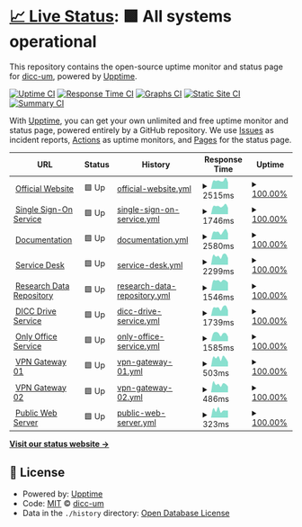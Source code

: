 # [📈 Live Status](https://dicc-um.github.io/uptime-monitor): <!--live status--> **🟩 All systems operational**

This repository contains the open-source uptime monitor and status page for [dicc-um](https://dicc-um.github.io/uptime-monitor), powered by [Upptime](https://github.com/upptime/upptime).

[![Uptime CI](https://github.com/dicc-um/uptime-monitor/workflows/Uptime%20CI/badge.svg)](https://github.com/dicc-um/uptime-monitor/actions?query=workflow%3A%22Uptime+CI%22)
[![Response Time CI](https://github.com/dicc-um/uptime-monitor/workflows/Response%20Time%20CI/badge.svg)](https://github.com/dicc-um/uptime-monitor/actions?query=workflow%3A%22Response+Time+CI%22)
[![Graphs CI](https://github.com/dicc-um/uptime-monitor/workflows/Graphs%20CI/badge.svg)](https://github.com/dicc-um/uptime-monitor/actions?query=workflow%3A%22Graphs+CI%22)
[![Static Site CI](https://github.com/dicc-um/uptime-monitor/workflows/Static%20Site%20CI/badge.svg)](https://github.com/dicc-um/uptime-monitor/actions?query=workflow%3A%22Static+Site+CI%22)
[![Summary CI](https://github.com/dicc-um/uptime-monitor/workflows/Summary%20CI/badge.svg)](https://github.com/dicc-um/uptime-monitor/actions?query=workflow%3A%22Summary+CI%22)

With [Upptime](https://upptime.js.org), you can get your own unlimited and free uptime monitor and status page, powered entirely by a GitHub repository. We use [Issues](https://github.com/dicc-um/uptime-monitor/issues) as incident reports, [Actions](https://github.com/dicc-um/uptime-monitor/actions) as uptime monitors, and [Pages](https://dicc-um.github.io/uptime-monitor) for the status page.

<!--start: status pages-->
<!-- This summary is generated by Upptime (https://github.com/upptime/upptime) -->
<!-- Do not edit this manually, your changes will be overwritten -->
<!-- prettier-ignore -->
| URL | Status | History | Response Time | Uptime |
| --- | ------ | ------- | ------------- | ------ |
| <img alt="" src="https://icons.duckduckgo.com/ip3/www.dicc.um.edu.my.ico" height="13"> [Official Website](https://www.dicc.um.edu.my) | 🟩 Up | [official-website.yml](https://github.com/dicc-um/uptime-monitor/commits/HEAD/history/official-website.yml) | <details><summary><img alt="Response time graph" src="./graphs/official-website/response-time-week.png" height="20"> 2515ms</summary><br><a href="https://dicc-um.github.io/uptime-monitor/history/official-website"><img alt="Response time 2953" src="https://img.shields.io/endpoint?url=https%3A%2F%2Fraw.githubusercontent.com%2Fdicc-um%2Fuptime-monitor%2FHEAD%2Fapi%2Fofficial-website%2Fresponse-time.json"></a><br><a href="https://dicc-um.github.io/uptime-monitor/history/official-website"><img alt="24-hour response time 1956" src="https://img.shields.io/endpoint?url=https%3A%2F%2Fraw.githubusercontent.com%2Fdicc-um%2Fuptime-monitor%2FHEAD%2Fapi%2Fofficial-website%2Fresponse-time-day.json"></a><br><a href="https://dicc-um.github.io/uptime-monitor/history/official-website"><img alt="7-day response time 2515" src="https://img.shields.io/endpoint?url=https%3A%2F%2Fraw.githubusercontent.com%2Fdicc-um%2Fuptime-monitor%2FHEAD%2Fapi%2Fofficial-website%2Fresponse-time-week.json"></a><br><a href="https://dicc-um.github.io/uptime-monitor/history/official-website"><img alt="30-day response time 2389" src="https://img.shields.io/endpoint?url=https%3A%2F%2Fraw.githubusercontent.com%2Fdicc-um%2Fuptime-monitor%2FHEAD%2Fapi%2Fofficial-website%2Fresponse-time-month.json"></a><br><a href="https://dicc-um.github.io/uptime-monitor/history/official-website"><img alt="1-year response time 2953" src="https://img.shields.io/endpoint?url=https%3A%2F%2Fraw.githubusercontent.com%2Fdicc-um%2Fuptime-monitor%2FHEAD%2Fapi%2Fofficial-website%2Fresponse-time-year.json"></a></details> | <details><summary><a href="https://dicc-um.github.io/uptime-monitor/history/official-website">100.00%</a></summary><a href="https://dicc-um.github.io/uptime-monitor/history/official-website"><img alt="All-time uptime 99.67%" src="https://img.shields.io/endpoint?url=https%3A%2F%2Fraw.githubusercontent.com%2Fdicc-um%2Fuptime-monitor%2FHEAD%2Fapi%2Fofficial-website%2Fuptime.json"></a><br><a href="https://dicc-um.github.io/uptime-monitor/history/official-website"><img alt="24-hour uptime 100.00%" src="https://img.shields.io/endpoint?url=https%3A%2F%2Fraw.githubusercontent.com%2Fdicc-um%2Fuptime-monitor%2FHEAD%2Fapi%2Fofficial-website%2Fuptime-day.json"></a><br><a href="https://dicc-um.github.io/uptime-monitor/history/official-website"><img alt="7-day uptime 100.00%" src="https://img.shields.io/endpoint?url=https%3A%2F%2Fraw.githubusercontent.com%2Fdicc-um%2Fuptime-monitor%2FHEAD%2Fapi%2Fofficial-website%2Fuptime-week.json"></a><br><a href="https://dicc-um.github.io/uptime-monitor/history/official-website"><img alt="30-day uptime 100.00%" src="https://img.shields.io/endpoint?url=https%3A%2F%2Fraw.githubusercontent.com%2Fdicc-um%2Fuptime-monitor%2FHEAD%2Fapi%2Fofficial-website%2Fuptime-month.json"></a><br><a href="https://dicc-um.github.io/uptime-monitor/history/official-website"><img alt="1-year uptime 99.67%" src="https://img.shields.io/endpoint?url=https%3A%2F%2Fraw.githubusercontent.com%2Fdicc-um%2Fuptime-monitor%2FHEAD%2Fapi%2Fofficial-website%2Fuptime-year.json"></a></details>
| <img alt="" src="https://icons.duckduckgo.com/ip3/sso.dicc.um.edu.my.ico" height="13"> [Single Sign-On Service](https://sso.dicc.um.edu.my) | 🟩 Up | [single-sign-on-service.yml](https://github.com/dicc-um/uptime-monitor/commits/HEAD/history/single-sign-on-service.yml) | <details><summary><img alt="Response time graph" src="./graphs/single-sign-on-service/response-time-week.png" height="20"> 1746ms</summary><br><a href="https://dicc-um.github.io/uptime-monitor/history/single-sign-on-service"><img alt="Response time 1861" src="https://img.shields.io/endpoint?url=https%3A%2F%2Fraw.githubusercontent.com%2Fdicc-um%2Fuptime-monitor%2FHEAD%2Fapi%2Fsingle-sign-on-service%2Fresponse-time.json"></a><br><a href="https://dicc-um.github.io/uptime-monitor/history/single-sign-on-service"><img alt="24-hour response time 1372" src="https://img.shields.io/endpoint?url=https%3A%2F%2Fraw.githubusercontent.com%2Fdicc-um%2Fuptime-monitor%2FHEAD%2Fapi%2Fsingle-sign-on-service%2Fresponse-time-day.json"></a><br><a href="https://dicc-um.github.io/uptime-monitor/history/single-sign-on-service"><img alt="7-day response time 1746" src="https://img.shields.io/endpoint?url=https%3A%2F%2Fraw.githubusercontent.com%2Fdicc-um%2Fuptime-monitor%2FHEAD%2Fapi%2Fsingle-sign-on-service%2Fresponse-time-week.json"></a><br><a href="https://dicc-um.github.io/uptime-monitor/history/single-sign-on-service"><img alt="30-day response time 1695" src="https://img.shields.io/endpoint?url=https%3A%2F%2Fraw.githubusercontent.com%2Fdicc-um%2Fuptime-monitor%2FHEAD%2Fapi%2Fsingle-sign-on-service%2Fresponse-time-month.json"></a><br><a href="https://dicc-um.github.io/uptime-monitor/history/single-sign-on-service"><img alt="1-year response time 1861" src="https://img.shields.io/endpoint?url=https%3A%2F%2Fraw.githubusercontent.com%2Fdicc-um%2Fuptime-monitor%2FHEAD%2Fapi%2Fsingle-sign-on-service%2Fresponse-time-year.json"></a></details> | <details><summary><a href="https://dicc-um.github.io/uptime-monitor/history/single-sign-on-service">100.00%</a></summary><a href="https://dicc-um.github.io/uptime-monitor/history/single-sign-on-service"><img alt="All-time uptime 99.67%" src="https://img.shields.io/endpoint?url=https%3A%2F%2Fraw.githubusercontent.com%2Fdicc-um%2Fuptime-monitor%2FHEAD%2Fapi%2Fsingle-sign-on-service%2Fuptime.json"></a><br><a href="https://dicc-um.github.io/uptime-monitor/history/single-sign-on-service"><img alt="24-hour uptime 100.00%" src="https://img.shields.io/endpoint?url=https%3A%2F%2Fraw.githubusercontent.com%2Fdicc-um%2Fuptime-monitor%2FHEAD%2Fapi%2Fsingle-sign-on-service%2Fuptime-day.json"></a><br><a href="https://dicc-um.github.io/uptime-monitor/history/single-sign-on-service"><img alt="7-day uptime 100.00%" src="https://img.shields.io/endpoint?url=https%3A%2F%2Fraw.githubusercontent.com%2Fdicc-um%2Fuptime-monitor%2FHEAD%2Fapi%2Fsingle-sign-on-service%2Fuptime-week.json"></a><br><a href="https://dicc-um.github.io/uptime-monitor/history/single-sign-on-service"><img alt="30-day uptime 100.00%" src="https://img.shields.io/endpoint?url=https%3A%2F%2Fraw.githubusercontent.com%2Fdicc-um%2Fuptime-monitor%2FHEAD%2Fapi%2Fsingle-sign-on-service%2Fuptime-month.json"></a><br><a href="https://dicc-um.github.io/uptime-monitor/history/single-sign-on-service"><img alt="1-year uptime 99.67%" src="https://img.shields.io/endpoint?url=https%3A%2F%2Fraw.githubusercontent.com%2Fdicc-um%2Fuptime-monitor%2FHEAD%2Fapi%2Fsingle-sign-on-service%2Fuptime-year.json"></a></details>
| <img alt="" src="https://icons.duckduckgo.com/ip3/confluence.dicc.um.edu.my.ico" height="13"> [Documentation](https://confluence.dicc.um.edu.my) | 🟩 Up | [documentation.yml](https://github.com/dicc-um/uptime-monitor/commits/HEAD/history/documentation.yml) | <details><summary><img alt="Response time graph" src="./graphs/documentation/response-time-week.png" height="20"> 2580ms</summary><br><a href="https://dicc-um.github.io/uptime-monitor/history/documentation"><img alt="Response time 2884" src="https://img.shields.io/endpoint?url=https%3A%2F%2Fraw.githubusercontent.com%2Fdicc-um%2Fuptime-monitor%2FHEAD%2Fapi%2Fdocumentation%2Fresponse-time.json"></a><br><a href="https://dicc-um.github.io/uptime-monitor/history/documentation"><img alt="24-hour response time 2076" src="https://img.shields.io/endpoint?url=https%3A%2F%2Fraw.githubusercontent.com%2Fdicc-um%2Fuptime-monitor%2FHEAD%2Fapi%2Fdocumentation%2Fresponse-time-day.json"></a><br><a href="https://dicc-um.github.io/uptime-monitor/history/documentation"><img alt="7-day response time 2580" src="https://img.shields.io/endpoint?url=https%3A%2F%2Fraw.githubusercontent.com%2Fdicc-um%2Fuptime-monitor%2FHEAD%2Fapi%2Fdocumentation%2Fresponse-time-week.json"></a><br><a href="https://dicc-um.github.io/uptime-monitor/history/documentation"><img alt="30-day response time 2354" src="https://img.shields.io/endpoint?url=https%3A%2F%2Fraw.githubusercontent.com%2Fdicc-um%2Fuptime-monitor%2FHEAD%2Fapi%2Fdocumentation%2Fresponse-time-month.json"></a><br><a href="https://dicc-um.github.io/uptime-monitor/history/documentation"><img alt="1-year response time 2884" src="https://img.shields.io/endpoint?url=https%3A%2F%2Fraw.githubusercontent.com%2Fdicc-um%2Fuptime-monitor%2FHEAD%2Fapi%2Fdocumentation%2Fresponse-time-year.json"></a></details> | <details><summary><a href="https://dicc-um.github.io/uptime-monitor/history/documentation">100.00%</a></summary><a href="https://dicc-um.github.io/uptime-monitor/history/documentation"><img alt="All-time uptime 99.67%" src="https://img.shields.io/endpoint?url=https%3A%2F%2Fraw.githubusercontent.com%2Fdicc-um%2Fuptime-monitor%2FHEAD%2Fapi%2Fdocumentation%2Fuptime.json"></a><br><a href="https://dicc-um.github.io/uptime-monitor/history/documentation"><img alt="24-hour uptime 100.00%" src="https://img.shields.io/endpoint?url=https%3A%2F%2Fraw.githubusercontent.com%2Fdicc-um%2Fuptime-monitor%2FHEAD%2Fapi%2Fdocumentation%2Fuptime-day.json"></a><br><a href="https://dicc-um.github.io/uptime-monitor/history/documentation"><img alt="7-day uptime 100.00%" src="https://img.shields.io/endpoint?url=https%3A%2F%2Fraw.githubusercontent.com%2Fdicc-um%2Fuptime-monitor%2FHEAD%2Fapi%2Fdocumentation%2Fuptime-week.json"></a><br><a href="https://dicc-um.github.io/uptime-monitor/history/documentation"><img alt="30-day uptime 100.00%" src="https://img.shields.io/endpoint?url=https%3A%2F%2Fraw.githubusercontent.com%2Fdicc-um%2Fuptime-monitor%2FHEAD%2Fapi%2Fdocumentation%2Fuptime-month.json"></a><br><a href="https://dicc-um.github.io/uptime-monitor/history/documentation"><img alt="1-year uptime 99.67%" src="https://img.shields.io/endpoint?url=https%3A%2F%2Fraw.githubusercontent.com%2Fdicc-um%2Fuptime-monitor%2FHEAD%2Fapi%2Fdocumentation%2Fuptime-year.json"></a></details>
| <img alt="" src="https://icons.duckduckgo.com/ip3/jira.dicc.um.edu.my.ico" height="13"> [Service Desk](https://jira.dicc.um.edu.my/servicedesk) | 🟩 Up | [service-desk.yml](https://github.com/dicc-um/uptime-monitor/commits/HEAD/history/service-desk.yml) | <details><summary><img alt="Response time graph" src="./graphs/service-desk/response-time-week.png" height="20"> 2299ms</summary><br><a href="https://dicc-um.github.io/uptime-monitor/history/service-desk"><img alt="Response time 2848" src="https://img.shields.io/endpoint?url=https%3A%2F%2Fraw.githubusercontent.com%2Fdicc-um%2Fuptime-monitor%2FHEAD%2Fapi%2Fservice-desk%2Fresponse-time.json"></a><br><a href="https://dicc-um.github.io/uptime-monitor/history/service-desk"><img alt="24-hour response time 1764" src="https://img.shields.io/endpoint?url=https%3A%2F%2Fraw.githubusercontent.com%2Fdicc-um%2Fuptime-monitor%2FHEAD%2Fapi%2Fservice-desk%2Fresponse-time-day.json"></a><br><a href="https://dicc-um.github.io/uptime-monitor/history/service-desk"><img alt="7-day response time 2299" src="https://img.shields.io/endpoint?url=https%3A%2F%2Fraw.githubusercontent.com%2Fdicc-um%2Fuptime-monitor%2FHEAD%2Fapi%2Fservice-desk%2Fresponse-time-week.json"></a><br><a href="https://dicc-um.github.io/uptime-monitor/history/service-desk"><img alt="30-day response time 2327" src="https://img.shields.io/endpoint?url=https%3A%2F%2Fraw.githubusercontent.com%2Fdicc-um%2Fuptime-monitor%2FHEAD%2Fapi%2Fservice-desk%2Fresponse-time-month.json"></a><br><a href="https://dicc-um.github.io/uptime-monitor/history/service-desk"><img alt="1-year response time 2848" src="https://img.shields.io/endpoint?url=https%3A%2F%2Fraw.githubusercontent.com%2Fdicc-um%2Fuptime-monitor%2FHEAD%2Fapi%2Fservice-desk%2Fresponse-time-year.json"></a></details> | <details><summary><a href="https://dicc-um.github.io/uptime-monitor/history/service-desk">100.00%</a></summary><a href="https://dicc-um.github.io/uptime-monitor/history/service-desk"><img alt="All-time uptime 99.67%" src="https://img.shields.io/endpoint?url=https%3A%2F%2Fraw.githubusercontent.com%2Fdicc-um%2Fuptime-monitor%2FHEAD%2Fapi%2Fservice-desk%2Fuptime.json"></a><br><a href="https://dicc-um.github.io/uptime-monitor/history/service-desk"><img alt="24-hour uptime 100.00%" src="https://img.shields.io/endpoint?url=https%3A%2F%2Fraw.githubusercontent.com%2Fdicc-um%2Fuptime-monitor%2FHEAD%2Fapi%2Fservice-desk%2Fuptime-day.json"></a><br><a href="https://dicc-um.github.io/uptime-monitor/history/service-desk"><img alt="7-day uptime 100.00%" src="https://img.shields.io/endpoint?url=https%3A%2F%2Fraw.githubusercontent.com%2Fdicc-um%2Fuptime-monitor%2FHEAD%2Fapi%2Fservice-desk%2Fuptime-week.json"></a><br><a href="https://dicc-um.github.io/uptime-monitor/history/service-desk"><img alt="30-day uptime 100.00%" src="https://img.shields.io/endpoint?url=https%3A%2F%2Fraw.githubusercontent.com%2Fdicc-um%2Fuptime-monitor%2FHEAD%2Fapi%2Fservice-desk%2Fuptime-month.json"></a><br><a href="https://dicc-um.github.io/uptime-monitor/history/service-desk"><img alt="1-year uptime 99.67%" src="https://img.shields.io/endpoint?url=https%3A%2F%2Fraw.githubusercontent.com%2Fdicc-um%2Fuptime-monitor%2FHEAD%2Fapi%2Fservice-desk%2Fuptime-year.json"></a></details>
| <img alt="" src="https://icons.duckduckgo.com/ip3/researchdata.um.edu.my.ico" height="13"> [Research Data Repository](https://researchdata.um.edu.my) | 🟩 Up | [research-data-repository.yml](https://github.com/dicc-um/uptime-monitor/commits/HEAD/history/research-data-repository.yml) | <details><summary><img alt="Response time graph" src="./graphs/research-data-repository/response-time-week.png" height="20"> 1546ms</summary><br><a href="https://dicc-um.github.io/uptime-monitor/history/research-data-repository"><img alt="Response time 1548" src="https://img.shields.io/endpoint?url=https%3A%2F%2Fraw.githubusercontent.com%2Fdicc-um%2Fuptime-monitor%2FHEAD%2Fapi%2Fresearch-data-repository%2Fresponse-time.json"></a><br><a href="https://dicc-um.github.io/uptime-monitor/history/research-data-repository"><img alt="24-hour response time 1272" src="https://img.shields.io/endpoint?url=https%3A%2F%2Fraw.githubusercontent.com%2Fdicc-um%2Fuptime-monitor%2FHEAD%2Fapi%2Fresearch-data-repository%2Fresponse-time-day.json"></a><br><a href="https://dicc-um.github.io/uptime-monitor/history/research-data-repository"><img alt="7-day response time 1546" src="https://img.shields.io/endpoint?url=https%3A%2F%2Fraw.githubusercontent.com%2Fdicc-um%2Fuptime-monitor%2FHEAD%2Fapi%2Fresearch-data-repository%2Fresponse-time-week.json"></a><br><a href="https://dicc-um.github.io/uptime-monitor/history/research-data-repository"><img alt="30-day response time 1551" src="https://img.shields.io/endpoint?url=https%3A%2F%2Fraw.githubusercontent.com%2Fdicc-um%2Fuptime-monitor%2FHEAD%2Fapi%2Fresearch-data-repository%2Fresponse-time-month.json"></a><br><a href="https://dicc-um.github.io/uptime-monitor/history/research-data-repository"><img alt="1-year response time 1548" src="https://img.shields.io/endpoint?url=https%3A%2F%2Fraw.githubusercontent.com%2Fdicc-um%2Fuptime-monitor%2FHEAD%2Fapi%2Fresearch-data-repository%2Fresponse-time-year.json"></a></details> | <details><summary><a href="https://dicc-um.github.io/uptime-monitor/history/research-data-repository">100.00%</a></summary><a href="https://dicc-um.github.io/uptime-monitor/history/research-data-repository"><img alt="All-time uptime 99.67%" src="https://img.shields.io/endpoint?url=https%3A%2F%2Fraw.githubusercontent.com%2Fdicc-um%2Fuptime-monitor%2FHEAD%2Fapi%2Fresearch-data-repository%2Fuptime.json"></a><br><a href="https://dicc-um.github.io/uptime-monitor/history/research-data-repository"><img alt="24-hour uptime 100.00%" src="https://img.shields.io/endpoint?url=https%3A%2F%2Fraw.githubusercontent.com%2Fdicc-um%2Fuptime-monitor%2FHEAD%2Fapi%2Fresearch-data-repository%2Fuptime-day.json"></a><br><a href="https://dicc-um.github.io/uptime-monitor/history/research-data-repository"><img alt="7-day uptime 100.00%" src="https://img.shields.io/endpoint?url=https%3A%2F%2Fraw.githubusercontent.com%2Fdicc-um%2Fuptime-monitor%2FHEAD%2Fapi%2Fresearch-data-repository%2Fuptime-week.json"></a><br><a href="https://dicc-um.github.io/uptime-monitor/history/research-data-repository"><img alt="30-day uptime 100.00%" src="https://img.shields.io/endpoint?url=https%3A%2F%2Fraw.githubusercontent.com%2Fdicc-um%2Fuptime-monitor%2FHEAD%2Fapi%2Fresearch-data-repository%2Fuptime-month.json"></a><br><a href="https://dicc-um.github.io/uptime-monitor/history/research-data-repository"><img alt="1-year uptime 99.67%" src="https://img.shields.io/endpoint?url=https%3A%2F%2Fraw.githubusercontent.com%2Fdicc-um%2Fuptime-monitor%2FHEAD%2Fapi%2Fresearch-data-repository%2Fuptime-year.json"></a></details>
| <img alt="" src="https://icons.duckduckgo.com/ip3/drive.dicc.um.edu.my.ico" height="13"> [DICC Drive Service](https://drive.dicc.um.edu.my) | 🟩 Up | [dicc-drive-service.yml](https://github.com/dicc-um/uptime-monitor/commits/HEAD/history/dicc-drive-service.yml) | <details><summary><img alt="Response time graph" src="./graphs/dicc-drive-service/response-time-week.png" height="20"> 1739ms</summary><br><a href="https://dicc-um.github.io/uptime-monitor/history/dicc-drive-service"><img alt="Response time 2229" src="https://img.shields.io/endpoint?url=https%3A%2F%2Fraw.githubusercontent.com%2Fdicc-um%2Fuptime-monitor%2FHEAD%2Fapi%2Fdicc-drive-service%2Fresponse-time.json"></a><br><a href="https://dicc-um.github.io/uptime-monitor/history/dicc-drive-service"><img alt="24-hour response time 1193" src="https://img.shields.io/endpoint?url=https%3A%2F%2Fraw.githubusercontent.com%2Fdicc-um%2Fuptime-monitor%2FHEAD%2Fapi%2Fdicc-drive-service%2Fresponse-time-day.json"></a><br><a href="https://dicc-um.github.io/uptime-monitor/history/dicc-drive-service"><img alt="7-day response time 1739" src="https://img.shields.io/endpoint?url=https%3A%2F%2Fraw.githubusercontent.com%2Fdicc-um%2Fuptime-monitor%2FHEAD%2Fapi%2Fdicc-drive-service%2Fresponse-time-week.json"></a><br><a href="https://dicc-um.github.io/uptime-monitor/history/dicc-drive-service"><img alt="30-day response time 1754" src="https://img.shields.io/endpoint?url=https%3A%2F%2Fraw.githubusercontent.com%2Fdicc-um%2Fuptime-monitor%2FHEAD%2Fapi%2Fdicc-drive-service%2Fresponse-time-month.json"></a><br><a href="https://dicc-um.github.io/uptime-monitor/history/dicc-drive-service"><img alt="1-year response time 2229" src="https://img.shields.io/endpoint?url=https%3A%2F%2Fraw.githubusercontent.com%2Fdicc-um%2Fuptime-monitor%2FHEAD%2Fapi%2Fdicc-drive-service%2Fresponse-time-year.json"></a></details> | <details><summary><a href="https://dicc-um.github.io/uptime-monitor/history/dicc-drive-service">100.00%</a></summary><a href="https://dicc-um.github.io/uptime-monitor/history/dicc-drive-service"><img alt="All-time uptime 99.68%" src="https://img.shields.io/endpoint?url=https%3A%2F%2Fraw.githubusercontent.com%2Fdicc-um%2Fuptime-monitor%2FHEAD%2Fapi%2Fdicc-drive-service%2Fuptime.json"></a><br><a href="https://dicc-um.github.io/uptime-monitor/history/dicc-drive-service"><img alt="24-hour uptime 100.00%" src="https://img.shields.io/endpoint?url=https%3A%2F%2Fraw.githubusercontent.com%2Fdicc-um%2Fuptime-monitor%2FHEAD%2Fapi%2Fdicc-drive-service%2Fuptime-day.json"></a><br><a href="https://dicc-um.github.io/uptime-monitor/history/dicc-drive-service"><img alt="7-day uptime 100.00%" src="https://img.shields.io/endpoint?url=https%3A%2F%2Fraw.githubusercontent.com%2Fdicc-um%2Fuptime-monitor%2FHEAD%2Fapi%2Fdicc-drive-service%2Fuptime-week.json"></a><br><a href="https://dicc-um.github.io/uptime-monitor/history/dicc-drive-service"><img alt="30-day uptime 100.00%" src="https://img.shields.io/endpoint?url=https%3A%2F%2Fraw.githubusercontent.com%2Fdicc-um%2Fuptime-monitor%2FHEAD%2Fapi%2Fdicc-drive-service%2Fuptime-month.json"></a><br><a href="https://dicc-um.github.io/uptime-monitor/history/dicc-drive-service"><img alt="1-year uptime 99.68%" src="https://img.shields.io/endpoint?url=https%3A%2F%2Fraw.githubusercontent.com%2Fdicc-um%2Fuptime-monitor%2FHEAD%2Fapi%2Fdicc-drive-service%2Fuptime-year.json"></a></details>
| <img alt="" src="https://icons.duckduckgo.com/ip3/office.dicc.um.edu.my.ico" height="13"> [Only Office Service](https://office.dicc.um.edu.my) | 🟩 Up | [only-office-service.yml](https://github.com/dicc-um/uptime-monitor/commits/HEAD/history/only-office-service.yml) | <details><summary><img alt="Response time graph" src="./graphs/only-office-service/response-time-week.png" height="20"> 1585ms</summary><br><a href="https://dicc-um.github.io/uptime-monitor/history/only-office-service"><img alt="Response time 2165" src="https://img.shields.io/endpoint?url=https%3A%2F%2Fraw.githubusercontent.com%2Fdicc-um%2Fuptime-monitor%2FHEAD%2Fapi%2Fonly-office-service%2Fresponse-time.json"></a><br><a href="https://dicc-um.github.io/uptime-monitor/history/only-office-service"><img alt="24-hour response time 965" src="https://img.shields.io/endpoint?url=https%3A%2F%2Fraw.githubusercontent.com%2Fdicc-um%2Fuptime-monitor%2FHEAD%2Fapi%2Fonly-office-service%2Fresponse-time-day.json"></a><br><a href="https://dicc-um.github.io/uptime-monitor/history/only-office-service"><img alt="7-day response time 1585" src="https://img.shields.io/endpoint?url=https%3A%2F%2Fraw.githubusercontent.com%2Fdicc-um%2Fuptime-monitor%2FHEAD%2Fapi%2Fonly-office-service%2Fresponse-time-week.json"></a><br><a href="https://dicc-um.github.io/uptime-monitor/history/only-office-service"><img alt="30-day response time 1658" src="https://img.shields.io/endpoint?url=https%3A%2F%2Fraw.githubusercontent.com%2Fdicc-um%2Fuptime-monitor%2FHEAD%2Fapi%2Fonly-office-service%2Fresponse-time-month.json"></a><br><a href="https://dicc-um.github.io/uptime-monitor/history/only-office-service"><img alt="1-year response time 2165" src="https://img.shields.io/endpoint?url=https%3A%2F%2Fraw.githubusercontent.com%2Fdicc-um%2Fuptime-monitor%2FHEAD%2Fapi%2Fonly-office-service%2Fresponse-time-year.json"></a></details> | <details><summary><a href="https://dicc-um.github.io/uptime-monitor/history/only-office-service">100.00%</a></summary><a href="https://dicc-um.github.io/uptime-monitor/history/only-office-service"><img alt="All-time uptime 99.68%" src="https://img.shields.io/endpoint?url=https%3A%2F%2Fraw.githubusercontent.com%2Fdicc-um%2Fuptime-monitor%2FHEAD%2Fapi%2Fonly-office-service%2Fuptime.json"></a><br><a href="https://dicc-um.github.io/uptime-monitor/history/only-office-service"><img alt="24-hour uptime 100.00%" src="https://img.shields.io/endpoint?url=https%3A%2F%2Fraw.githubusercontent.com%2Fdicc-um%2Fuptime-monitor%2FHEAD%2Fapi%2Fonly-office-service%2Fuptime-day.json"></a><br><a href="https://dicc-um.github.io/uptime-monitor/history/only-office-service"><img alt="7-day uptime 100.00%" src="https://img.shields.io/endpoint?url=https%3A%2F%2Fraw.githubusercontent.com%2Fdicc-um%2Fuptime-monitor%2FHEAD%2Fapi%2Fonly-office-service%2Fuptime-week.json"></a><br><a href="https://dicc-um.github.io/uptime-monitor/history/only-office-service"><img alt="30-day uptime 100.00%" src="https://img.shields.io/endpoint?url=https%3A%2F%2Fraw.githubusercontent.com%2Fdicc-um%2Fuptime-monitor%2FHEAD%2Fapi%2Fonly-office-service%2Fuptime-month.json"></a><br><a href="https://dicc-um.github.io/uptime-monitor/history/only-office-service"><img alt="1-year uptime 99.68%" src="https://img.shields.io/endpoint?url=https%3A%2F%2Fraw.githubusercontent.com%2Fdicc-um%2Fuptime-monitor%2FHEAD%2Fapi%2Fonly-office-service%2Fuptime-year.json"></a></details>
| <img alt="" src="https://icons.duckduckgo.com/ip3/null.ico" height="13"> [VPN Gateway 01](vpn01.dicc.um.edu.my) | 🟩 Up | [vpn-gateway-01.yml](https://github.com/dicc-um/uptime-monitor/commits/HEAD/history/vpn-gateway-01.yml) | <details><summary><img alt="Response time graph" src="./graphs/vpn-gateway-01/response-time-week.png" height="20"> 503ms</summary><br><a href="https://dicc-um.github.io/uptime-monitor/history/vpn-gateway-01"><img alt="Response time 700" src="https://img.shields.io/endpoint?url=https%3A%2F%2Fraw.githubusercontent.com%2Fdicc-um%2Fuptime-monitor%2FHEAD%2Fapi%2Fvpn-gateway-01%2Fresponse-time.json"></a><br><a href="https://dicc-um.github.io/uptime-monitor/history/vpn-gateway-01"><img alt="24-hour response time 273" src="https://img.shields.io/endpoint?url=https%3A%2F%2Fraw.githubusercontent.com%2Fdicc-um%2Fuptime-monitor%2FHEAD%2Fapi%2Fvpn-gateway-01%2Fresponse-time-day.json"></a><br><a href="https://dicc-um.github.io/uptime-monitor/history/vpn-gateway-01"><img alt="7-day response time 503" src="https://img.shields.io/endpoint?url=https%3A%2F%2Fraw.githubusercontent.com%2Fdicc-um%2Fuptime-monitor%2FHEAD%2Fapi%2Fvpn-gateway-01%2Fresponse-time-week.json"></a><br><a href="https://dicc-um.github.io/uptime-monitor/history/vpn-gateway-01"><img alt="30-day response time 523" src="https://img.shields.io/endpoint?url=https%3A%2F%2Fraw.githubusercontent.com%2Fdicc-um%2Fuptime-monitor%2FHEAD%2Fapi%2Fvpn-gateway-01%2Fresponse-time-month.json"></a><br><a href="https://dicc-um.github.io/uptime-monitor/history/vpn-gateway-01"><img alt="1-year response time 700" src="https://img.shields.io/endpoint?url=https%3A%2F%2Fraw.githubusercontent.com%2Fdicc-um%2Fuptime-monitor%2FHEAD%2Fapi%2Fvpn-gateway-01%2Fresponse-time-year.json"></a></details> | <details><summary><a href="https://dicc-um.github.io/uptime-monitor/history/vpn-gateway-01">100.00%</a></summary><a href="https://dicc-um.github.io/uptime-monitor/history/vpn-gateway-01"><img alt="All-time uptime 99.68%" src="https://img.shields.io/endpoint?url=https%3A%2F%2Fraw.githubusercontent.com%2Fdicc-um%2Fuptime-monitor%2FHEAD%2Fapi%2Fvpn-gateway-01%2Fuptime.json"></a><br><a href="https://dicc-um.github.io/uptime-monitor/history/vpn-gateway-01"><img alt="24-hour uptime 100.00%" src="https://img.shields.io/endpoint?url=https%3A%2F%2Fraw.githubusercontent.com%2Fdicc-um%2Fuptime-monitor%2FHEAD%2Fapi%2Fvpn-gateway-01%2Fuptime-day.json"></a><br><a href="https://dicc-um.github.io/uptime-monitor/history/vpn-gateway-01"><img alt="7-day uptime 100.00%" src="https://img.shields.io/endpoint?url=https%3A%2F%2Fraw.githubusercontent.com%2Fdicc-um%2Fuptime-monitor%2FHEAD%2Fapi%2Fvpn-gateway-01%2Fuptime-week.json"></a><br><a href="https://dicc-um.github.io/uptime-monitor/history/vpn-gateway-01"><img alt="30-day uptime 100.00%" src="https://img.shields.io/endpoint?url=https%3A%2F%2Fraw.githubusercontent.com%2Fdicc-um%2Fuptime-monitor%2FHEAD%2Fapi%2Fvpn-gateway-01%2Fuptime-month.json"></a><br><a href="https://dicc-um.github.io/uptime-monitor/history/vpn-gateway-01"><img alt="1-year uptime 99.68%" src="https://img.shields.io/endpoint?url=https%3A%2F%2Fraw.githubusercontent.com%2Fdicc-um%2Fuptime-monitor%2FHEAD%2Fapi%2Fvpn-gateway-01%2Fuptime-year.json"></a></details>
| <img alt="" src="https://icons.duckduckgo.com/ip3/null.ico" height="13"> [VPN Gateway 02](vpn02.dicc.um.edu.my) | 🟩 Up | [vpn-gateway-02.yml](https://github.com/dicc-um/uptime-monitor/commits/HEAD/history/vpn-gateway-02.yml) | <details><summary><img alt="Response time graph" src="./graphs/vpn-gateway-02/response-time-week.png" height="20"> 486ms</summary><br><a href="https://dicc-um.github.io/uptime-monitor/history/vpn-gateway-02"><img alt="Response time 671" src="https://img.shields.io/endpoint?url=https%3A%2F%2Fraw.githubusercontent.com%2Fdicc-um%2Fuptime-monitor%2FHEAD%2Fapi%2Fvpn-gateway-02%2Fresponse-time.json"></a><br><a href="https://dicc-um.github.io/uptime-monitor/history/vpn-gateway-02"><img alt="24-hour response time 353" src="https://img.shields.io/endpoint?url=https%3A%2F%2Fraw.githubusercontent.com%2Fdicc-um%2Fuptime-monitor%2FHEAD%2Fapi%2Fvpn-gateway-02%2Fresponse-time-day.json"></a><br><a href="https://dicc-um.github.io/uptime-monitor/history/vpn-gateway-02"><img alt="7-day response time 486" src="https://img.shields.io/endpoint?url=https%3A%2F%2Fraw.githubusercontent.com%2Fdicc-um%2Fuptime-monitor%2FHEAD%2Fapi%2Fvpn-gateway-02%2Fresponse-time-week.json"></a><br><a href="https://dicc-um.github.io/uptime-monitor/history/vpn-gateway-02"><img alt="30-day response time 497" src="https://img.shields.io/endpoint?url=https%3A%2F%2Fraw.githubusercontent.com%2Fdicc-um%2Fuptime-monitor%2FHEAD%2Fapi%2Fvpn-gateway-02%2Fresponse-time-month.json"></a><br><a href="https://dicc-um.github.io/uptime-monitor/history/vpn-gateway-02"><img alt="1-year response time 671" src="https://img.shields.io/endpoint?url=https%3A%2F%2Fraw.githubusercontent.com%2Fdicc-um%2Fuptime-monitor%2FHEAD%2Fapi%2Fvpn-gateway-02%2Fresponse-time-year.json"></a></details> | <details><summary><a href="https://dicc-um.github.io/uptime-monitor/history/vpn-gateway-02">100.00%</a></summary><a href="https://dicc-um.github.io/uptime-monitor/history/vpn-gateway-02"><img alt="All-time uptime 99.69%" src="https://img.shields.io/endpoint?url=https%3A%2F%2Fraw.githubusercontent.com%2Fdicc-um%2Fuptime-monitor%2FHEAD%2Fapi%2Fvpn-gateway-02%2Fuptime.json"></a><br><a href="https://dicc-um.github.io/uptime-monitor/history/vpn-gateway-02"><img alt="24-hour uptime 100.00%" src="https://img.shields.io/endpoint?url=https%3A%2F%2Fraw.githubusercontent.com%2Fdicc-um%2Fuptime-monitor%2FHEAD%2Fapi%2Fvpn-gateway-02%2Fuptime-day.json"></a><br><a href="https://dicc-um.github.io/uptime-monitor/history/vpn-gateway-02"><img alt="7-day uptime 100.00%" src="https://img.shields.io/endpoint?url=https%3A%2F%2Fraw.githubusercontent.com%2Fdicc-um%2Fuptime-monitor%2FHEAD%2Fapi%2Fvpn-gateway-02%2Fuptime-week.json"></a><br><a href="https://dicc-um.github.io/uptime-monitor/history/vpn-gateway-02"><img alt="30-day uptime 100.00%" src="https://img.shields.io/endpoint?url=https%3A%2F%2Fraw.githubusercontent.com%2Fdicc-um%2Fuptime-monitor%2FHEAD%2Fapi%2Fvpn-gateway-02%2Fuptime-month.json"></a><br><a href="https://dicc-um.github.io/uptime-monitor/history/vpn-gateway-02"><img alt="1-year uptime 99.69%" src="https://img.shields.io/endpoint?url=https%3A%2F%2Fraw.githubusercontent.com%2Fdicc-um%2Fuptime-monitor%2FHEAD%2Fapi%2Fvpn-gateway-02%2Fuptime-year.json"></a></details>
| <img alt="" src="https://icons.duckduckgo.com/ip3/null.ico" height="13"> [Public Web Server](webserver01.dicc.um.edu.my) | 🟩 Up | [public-web-server.yml](https://github.com/dicc-um/uptime-monitor/commits/HEAD/history/public-web-server.yml) | <details><summary><img alt="Response time graph" src="./graphs/public-web-server/response-time-week.png" height="20"> 323ms</summary><br><a href="https://dicc-um.github.io/uptime-monitor/history/public-web-server"><img alt="Response time 468" src="https://img.shields.io/endpoint?url=https%3A%2F%2Fraw.githubusercontent.com%2Fdicc-um%2Fuptime-monitor%2FHEAD%2Fapi%2Fpublic-web-server%2Fresponse-time.json"></a><br><a href="https://dicc-um.github.io/uptime-monitor/history/public-web-server"><img alt="24-hour response time 306" src="https://img.shields.io/endpoint?url=https%3A%2F%2Fraw.githubusercontent.com%2Fdicc-um%2Fuptime-monitor%2FHEAD%2Fapi%2Fpublic-web-server%2Fresponse-time-day.json"></a><br><a href="https://dicc-um.github.io/uptime-monitor/history/public-web-server"><img alt="7-day response time 323" src="https://img.shields.io/endpoint?url=https%3A%2F%2Fraw.githubusercontent.com%2Fdicc-um%2Fuptime-monitor%2FHEAD%2Fapi%2Fpublic-web-server%2Fresponse-time-week.json"></a><br><a href="https://dicc-um.github.io/uptime-monitor/history/public-web-server"><img alt="30-day response time 372" src="https://img.shields.io/endpoint?url=https%3A%2F%2Fraw.githubusercontent.com%2Fdicc-um%2Fuptime-monitor%2FHEAD%2Fapi%2Fpublic-web-server%2Fresponse-time-month.json"></a><br><a href="https://dicc-um.github.io/uptime-monitor/history/public-web-server"><img alt="1-year response time 468" src="https://img.shields.io/endpoint?url=https%3A%2F%2Fraw.githubusercontent.com%2Fdicc-um%2Fuptime-monitor%2FHEAD%2Fapi%2Fpublic-web-server%2Fresponse-time-year.json"></a></details> | <details><summary><a href="https://dicc-um.github.io/uptime-monitor/history/public-web-server">100.00%</a></summary><a href="https://dicc-um.github.io/uptime-monitor/history/public-web-server"><img alt="All-time uptime 99.69%" src="https://img.shields.io/endpoint?url=https%3A%2F%2Fraw.githubusercontent.com%2Fdicc-um%2Fuptime-monitor%2FHEAD%2Fapi%2Fpublic-web-server%2Fuptime.json"></a><br><a href="https://dicc-um.github.io/uptime-monitor/history/public-web-server"><img alt="24-hour uptime 100.00%" src="https://img.shields.io/endpoint?url=https%3A%2F%2Fraw.githubusercontent.com%2Fdicc-um%2Fuptime-monitor%2FHEAD%2Fapi%2Fpublic-web-server%2Fuptime-day.json"></a><br><a href="https://dicc-um.github.io/uptime-monitor/history/public-web-server"><img alt="7-day uptime 100.00%" src="https://img.shields.io/endpoint?url=https%3A%2F%2Fraw.githubusercontent.com%2Fdicc-um%2Fuptime-monitor%2FHEAD%2Fapi%2Fpublic-web-server%2Fuptime-week.json"></a><br><a href="https://dicc-um.github.io/uptime-monitor/history/public-web-server"><img alt="30-day uptime 100.00%" src="https://img.shields.io/endpoint?url=https%3A%2F%2Fraw.githubusercontent.com%2Fdicc-um%2Fuptime-monitor%2FHEAD%2Fapi%2Fpublic-web-server%2Fuptime-month.json"></a><br><a href="https://dicc-um.github.io/uptime-monitor/history/public-web-server"><img alt="1-year uptime 99.69%" src="https://img.shields.io/endpoint?url=https%3A%2F%2Fraw.githubusercontent.com%2Fdicc-um%2Fuptime-monitor%2FHEAD%2Fapi%2Fpublic-web-server%2Fuptime-year.json"></a></details>

<!--end: status pages-->

[**Visit our status website →**](https://dicc-um.github.io/uptime-monitor)

## 📄 License

- Powered by: [Upptime](https://github.com/upptime/upptime)
- Code: [MIT](./LICENSE) © [dicc-um](https://dicc-um.github.io/uptime-monitor)
- Data in the `./history` directory: [Open Database License](https://opendatacommons.org/licenses/odbl/1-0/)
